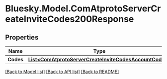 # Bluesky.Model.ComAtprotoServerCreateInviteCodes200Response

## Properties

Name | Type | Description | Notes
------------ | ------------- | ------------- | -------------
**Codes** | [**List&lt;ComAtprotoServerCreateInviteCodesAccountCodes&gt;**](ComAtprotoServerCreateInviteCodesAccountCodes.md) |  | 

[[Back to Model list]](../README.md#documentation-for-models) [[Back to API list]](../README.md#documentation-for-api-endpoints) [[Back to README]](../README.md)

